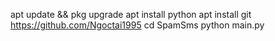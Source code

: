 apt update && pkg upgrade
apt install python
apt install git
https://github.com/Ngoctai1995
cd SpamSms
python main.py
